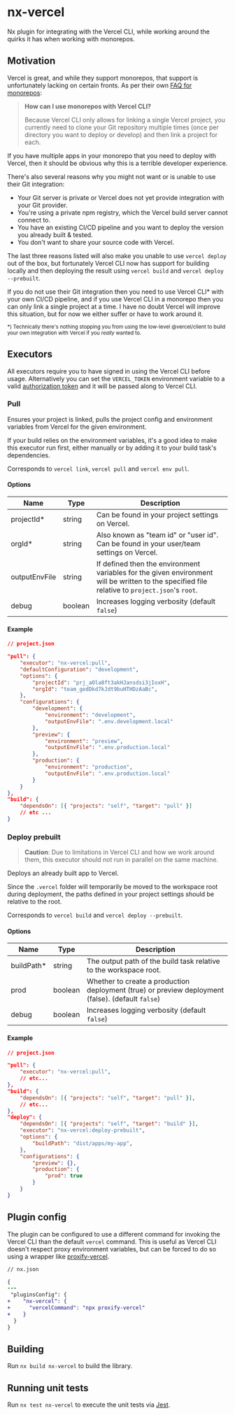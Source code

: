 # nx-vercel

Nx plugin for integrating with the Vercel CLI, while working around the quirks it has when working with monorepos.

## Motivation

Vercel is great, and while they support monorepos, that support is unfortunately lacking on certain fronts. As per their own [FAQ for monorepos](https://vercel.com/blog/monorepos#faq):

> **How can I use monorepos with Vercel CLI?**
>
> Because Vercel CLI only allows for linking a single Vercel project, you currently need to clone your Git repository multiple times (once per directory you want to deploy or develop) and then link a project for each.

If you have multiple apps in your monorepo that you need to deploy with Vercel, then it should be obvious why this is a terrible developer experience.

There's also several reasons why you might not want or is unable to use their Git integration:

- Your Git server is private or Vercel does not yet provide integration with your Git provider.
- You're using a private npm registry, which the Vercel build server cannot connect to.
- You have an existing CI/CD pipeline and you want to deploy the version you already built & tested.
- You don't want to share your source code with Vercel.

The last three reasons listed will also make you unable to use `vercel deploy` out of the box, but fortunately Vercel CLI now has support for building locally and then deploying the result using `vercel build` and `vercel deploy --prebuilt`.

If you do not use their Git integration then you need to use Vercel CLI\* with your own CI/CD pipeline, and if you use Vercel CLI in a monorepo then you can only link a single project at a time. I have no doubt Vercel will improve this situation, but for now we either suffer or have to work around it.

<sub>\*) Technically there's nothing stopping you from using the low-level @vercel/client to build your own integration with Vercel if you _really_ wanted to.</sub>

## Executors

All executors require you to have signed in using the Vercel CLI before usage. Alternatively you can set the `VERCEL_TOKEN` environment variable to a valid [authorization token](https://vercel.com/account/tokens) and it will be passed along to Vercel CLI.

### Pull

Ensures your project is linked, pulls the project config and environment variables from Vercel for the given environment.

If your build relies on the environment variables, it's a good idea to make this executor run first, either manually or by adding it to your build task's dependencies.

Corresponds to `vercel link`, `vercel pull` and `vercel env pull`.

#### Options

| Name          | Type    | Description                                                                                                                                    |
| ------------- | ------- | ---------------------------------------------------------------------------------------------------------------------------------------------- |
| projectId\*   | string  | Can be found in your project settings on Vercel.                                                                                               |
| orgId\*       | string  | Also known as "team id" or "user id". Can be found in your user/team settings on Vercel.                                                       |
| outputEnvFile | string  | If defined then the environment variables for the given environment will be written to the specified file relative to `project.json`'s `root`. |
| debug         | boolean | Increases logging verbosity (default `false`)                                                                                                  |

#### Example

```json
// project.json

"pull": {
    "executor": "nx-vercel:pull",
    "defaultConfiguration": "development",
    "options": {
        "projectId": "prj_aOla8ft3akHJansdsi3jIoxH",
        "orgId": "team_gedDkd7kJdt9buHTHDzAaBc",
    },
    "configurations": {
        "development": {
            "environment": "development",
            "outputEnvFile": ".env.development.local"
        },
        "preview": {
            "environment": "preview",
            "outputEnvFile": ".env.production.local"
        },
        "production": {
            "environment": "production",
            "outputEnvFile": ".env.production.local"
        }
    }
},
"build": {
    "dependsOn": [{ "projects": "self", "target": "pull" }]
    // etc ...
}
```

### Deploy prebuilt

> **Caution**: Due to limitations in Vercel CLI and how we work around them, this executor should not run in parallel on the same machine.

Deploys an already built app to Vercel.

Since the `.vercel` folder will temporarily be moved to the workspace root during deployment, the paths defined in your project settings should be relative to the root.

<!-- Trick for skipping the install and build step -->
<!-- You will need to tweak your project settings on Vercel to disable the `install` and `build` step, _but_ they should not be empty as this will make Vercel CLI assume it's a completely static site. To work around this set the commands to `true`. `Root directory` should be path to your app's dist folder. `Output directory` is relative to `Root directory` and should contain the location of the `.next` folder.

In short, your project settings should look something like this:

- Build command: "true"
- Output directory: ".next"
- Install command: "true"
- Root directory: "dist/apps/my-app" -->

Corresponds to `vercel build` and `vercel deploy --prebuilt`.

#### Options

| Name        | Type    | Description                                                                                       |
| ----------- | ------- | ------------------------------------------------------------------------------------------------- |
| buildPath\* | string  | The output path of the build task relative to the workspace root.                                 |
| prod        | boolean | Whether to create a production deployment (true) or preview deployment (false). (default `false`) |
| debug       | boolean | Increases logging verbosity (default `false`)                                                     |

#### Example

```json
// project.json

"pull": {
    "executor": "nx-vercel:pull",
    // etc...
},
"build": {
    "dependsOn": [{ "projects": "self", "target": "pull" }],
    // etc...
},
"deploy": {
    "dependsOn": [{ "projects": "self", "target": "build" }],
    "executor": "nx-vercel:deploy-prebuilt",
    "options": {
        "buildPath": "dist/apps/my-app",
    },
    "configurations": {
        "preview": {},
        "production": {
            "prod": true
        }
    }
}
```

## Plugin config

The plugin can be configured to use a different command for invoking the Vercel CLI than the default `vercel` command. This is useful as Vercel CLI doesn't respect proxy environment variables, but can be forced to do so using a wrapper like [proxify-vercel](https://www.npmjs.com/package/proxify-vercel).

```diff
// nx.json

{
---
 "pluginsConfig": {
+    "nx-vercel": {
+      "vercelCommand": "npx proxify-vercel"
+    }
  }
}
```

## Building

Run `nx build nx-vercel` to build the library.

## Running unit tests

Run `nx test nx-vercel` to execute the unit tests via [Jest](https://jestjs.io).
